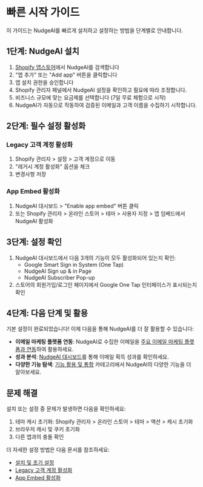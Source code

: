 # 빠른 시작 가이드

이 가이드는 NudgeAI를 빠르게 설치하고 설정하는 방법을 단계별로 안내합니다.

## 1단계: NudgeAI 설치

1. [Shopify 앱스토어](https://apps.shopify.com/nudge-ai)에서 NudgeAI를 검색합니다
2. "앱 추가" 또는 "Add app" 버튼을 클릭합니다
3. 앱 설치 권한을 승인합니다
4. Shopify 관리자 패널에서 NudgeAI 설정을 확인하고 필요에 따라 조정합니다.
5. 비즈니스 규모에 맞는 요금제를 선택합니다 (7일 무료 체험으로 시작)
6. NudgeAI가 자동으로 작동하여 검증된 이메일과 고객 이름을 수집하기 시작합니다.

## 2단계: 필수 설정 활성화

### Legacy 고객 계정 활성화
1. Shopify 관리자 > 설정 > 고객 계정으로 이동
2. "레거시 계정 활성화" 옵션을 체크
3. 변경사항 저장

### App Embed 활성화
1. NudgeAI 대시보드 > "Enable app embed" 버튼 클릭
2. 또는 Shopify 관리자 > 온라인 스토어 > 테마 > 사용자 지정 > 앱 임베드에서 NudgeAI 활성화

## 3단계: 설정 확인

1. NudgeAI 대시보드에서 다음 3개의 기능이 모두 활성화되어 있는지 확인:
   - Google Smart Sign in System (One Tap)
   - NudgeAI Sign up & in Page
   - NudgeAI Subscriber Pop-up
2. 스토어의 회원가입/로그인 페이지에서 Google One Tap 인터페이스가 표시되는지 확인

## 4단계: 다음 단계 및 활용

기본 설정이 완료되었습니다! 이제 다음을 통해 NudgeAI를 더 잘 활용할 수 있습니다:

- **이메일 마케팅 플랫폼 연동**: NudgeAI로 수집한 이메일을 [주요 이메일 마케팅 플랫폼과 연동](../../features-integrations/email-marketing/index.md)하여 활용하세요.
- **성과 분석**: [NudgeAI 대시보드](../../analytics-management/dashboard/index.md)를 통해 이메일 획득 성과를 확인하세요.
- **다양한 기능 탐색**: [기능 활용 및 통합](../../features-integrations/core-features/index.md) 카테고리에서 NudgeAI의 다양한 기능을 더 알아보세요.

## 문제 해결

설치 또는 설정 중 문제가 발생하면 다음을 확인하세요:
1. 테마 캐시 초기화: Shopify 관리자 > 온라인 스토어 > 테마 > 액션 > 캐시 초기화
2. 브라우저 캐시 및 쿠키 초기화
3. 다른 앱과의 충돌 확인

더 자세한 설정 방법은 다음 문서를 참조하세요:
- [설치 및 초기 설정](../installation/index.md)
- [Legacy 고객 계정 활성화](../legacy-accounts/index.md)
- [App Embed 활성화](../app-embed/index.md)
